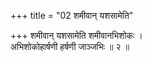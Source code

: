+++
title = "02 शमीवान् यशसामेति"

+++
शमीवान् यशसामेति शमीवानभिशोकः ।  
अभिशोकोहार्षणी हर्षणी जाञ्जभिः ॥ २ ॥